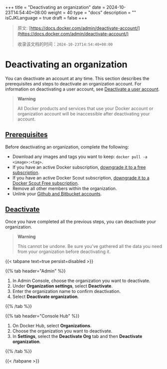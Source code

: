 +++
title = "Deactivating an organization"
date = 2024-10-23T14:54:40+08:00
weight = 40
type = "docs"
description = ""
isCJKLanguage = true
draft = false
+++

> 原文: [https://docs.docker.com/admin/deactivate-account/](https://docs.docker.com/admin/deactivate-account/)
>
> 收录该文档的时间：`2024-10-23T14:54:40+08:00`

# Deactivating an organization

You can deactivate an account at any time. This section describes the prerequisites and steps to deactivate an organization account. For information on deactivating a user account, see [Deactivate a user account](https://docs.docker.com/accounts/deactivate-user-account/).

> **Warning**
>
> 
>
> All Docker products and services that use your Docker account or organization account will be inaccessible after deactivating your account.

## [Prerequisites](https://docs.docker.com/admin/deactivate-account/#prerequisites)

Before deactivating an organization, complete the following:

- Download any images and tags you want to keep: `docker pull -a <image>:<tag>`.
- If you have an active Docker subscription, [downgrade it to a free subscription](https://docs.docker.com/subscription/core-subscription/downgrade/).
- If you have an active Docker Scout subscription, [downgrade it to a Docker Scout Free subscription](https://docs.docker.com/billing/scout-billing/#downgrade-your-subscription).
- Remove all other members within the organization.
- Unlink your [Github and Bitbucket accounts](https://docs.docker.com/docker-hub/builds/link-source/#unlink-a-github-user-account).

## [Deactivate](https://docs.docker.com/admin/deactivate-account/#deactivate)

Once you have completed all the previous steps, you can deactivate your organization.

> **Warning**
>
> 
>
> This cannot be undone. Be sure you've gathered all the data you need from your organization before deactivating it.



{{< tabpane text=true persist=disabled >}}

{{% tab header="Admin" %}}

1. In Admin Console, choose the organization you want to deactivate.
2. Under **Organization settings**, select **Deactivate**.
3. Enter the organization name to confirm deactivation.
4. Select **Deactivate organization**.

{{% /tab  %}}

{{% tab header="Console Hub" %}}

1. On Docker Hub, select **Organizations**.
2. Choose the organization you want to deactivate.
3. In **Settings**, select the **Deactivate Org** tab and then **Deactivate organization**.

{{% /tab  %}}

{{< /tabpane >}}


